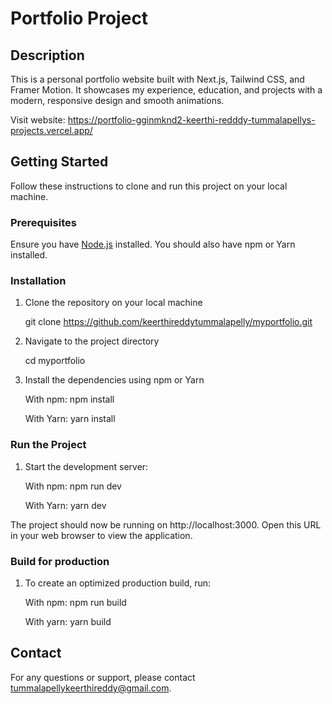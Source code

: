 # Portfolio Project

## Description

This is a personal portfolio website built with Next.js, Tailwind CSS, and Framer Motion. It showcases my experience, education, and projects with a modern, responsive design and smooth animations.

Visit website: https://portfolio-gginmknd2-keerthi-redddy-tummalapellys-projects.vercel.app/

## Getting Started

Follow these instructions to clone and run this project on your local machine.

### Prerequisites

Ensure you have [Node.js](https://nodejs.org/) installed.
You should also have npm or Yarn installed.

### Installation 

1. Clone the repository on your local machine

    git clone https://github.com/keerthireddytummalapelly/myportfolio.git

2. Navigate to the project directory
    
    cd myportfolio

3. Install the dependencies using npm or Yarn
      
    With npm: npm install

    With Yarn: yarn install

### Run the Project

1. Start the development server:
    
    With npm: npm run dev

    With Yarn: yarn dev

The project should now be running on http://localhost:3000. Open this URL in your web browser to view the application.

### Build for production

1. To create an optimized production build, run:

    With npm: npm run build

    With yarn: yarn build

## Contact

For any questions or support, please contact tummalapellykeerthireddy@gmail.com.